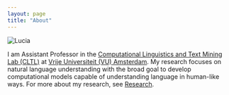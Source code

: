 ```yaml
---
layout: page
title: "About"
---
```


![Lucia](https://github.com/luciaelizabeth/luciaelizabeth.github.io)

I am Assistant Professor in the [Computational Linguistics and Text Mining Lab (CLTL)](http://www.cltl.nl)
at [Vrije Universiteit (VU) Amsterdam](https://vu.nl/nl). My research focuses on natural language understanding with the broad goal
to develop computational models capable of understanding language in human-like ways. For more about my research, see [Research](https://luciaelizabeth.github.io/about/). 




 

